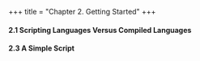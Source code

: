 +++
title =  "Chapter 2. Getting Started"
+++

#### 2.1 Scripting Languages Versus Compiled Languages

#### 2.3 A Simple Script

